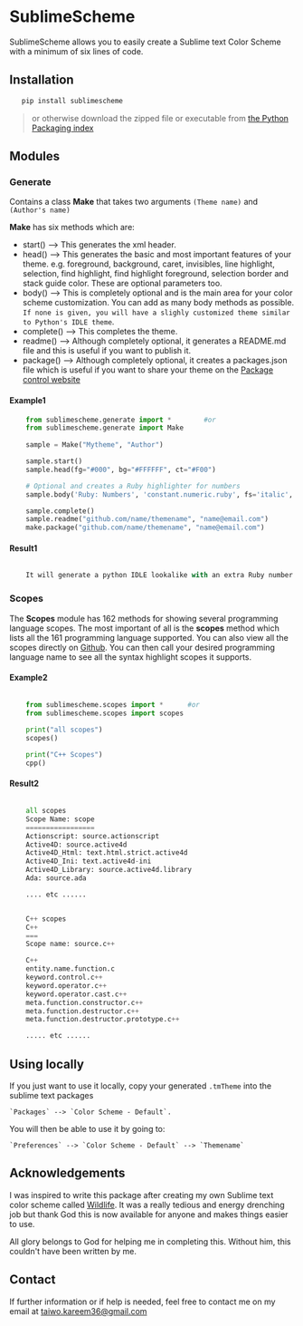 
# SublimeScheme

SublimeScheme allows you to easily create a Sublime text Color Scheme with a minimum of six lines of code.

## Installation

```python
   pip install sublimescheme
```

> or otherwise download the zipped file or executable from [the Python Packaging index](https://pypi.python.org/pypi/sublimescheme)

## Modules


### Generate

Contains a class **Make** that takes two arguments `(Theme name)` and `(Author's name)`

**Make** has six methods which are:

* start() --> This generates the xml header.
* head() --> This generates the basic and most important features of your theme. e.g. foreground, background, caret, invisibles, line highlight, selection, find highlight, find highlight foreground, selection border and stack guide color. These are optional parameters too.
* body() --> This is completely optional and is the main area for your color scheme customization. You can add as many body methods as possible. `If none is given, you will have a slighly customized theme similar to Python's IDLE theme`.
* complete() --> This completes the theme.
* readme() --> Although completely optional, it generates a README.md file and this is useful if you want to publish it.
* package() --> Although completely optional, it creates a packages.json file which is useful if you want to share your theme on the [Package control website](https://packagecontrol.io/)


#### Example1


```python
    from sublimescheme.generate import * 		#or
    from sublimescheme.generate import Make
 
    sample = Make("Mytheme", "Author")

    sample.start()
    sample.head(fg="#000", bg="#FFFFFF", ct="#F00")

    # Optional and creates a Ruby highlighter for numbers
    sample.body('Ruby: Numbers', 'constant.numeric.ruby', fs='italic', fg='#f0f', bg='#0ff')

    sample.complete()
    sample.readme("github.com/name/themename", "name@email.com")
    make.package("github.com/name/themename", "name@email.com")
```

#### Result1

``` python

    It will generate a python IDLE lookalike with an extra Ruby number highlighter.
```


### Scopes

The **Scopes** module has 162 methods for showing several programming language scopes. The most important of all is the **scopes** method which lists all the 161 programming language supported. You can also view all the scopes directly on [Github](https://github.com/tushortz/scopes). You can then call your desired programming language name to see all the syntax highlight scopes it supports.


#### Example2

```python

    from sublimescheme.scopes import * 		#or
    from sublimescheme.scopes import scopes
    
    print("all scopes")
    scopes()

    print("C++ Scopes")
    cpp()
```

#### Result2

```python

	all scopes
	Scope Name: scope
	=================
	Actionscript: source.actionscript
	Active4D: source.active4d
	Active4D_Html: text.html.strict.active4d
	Active4D_Ini: text.active4d-ini
	Active4D_Library: source.active4d.library
	Ada: source.ada

	.... etc ......


	C++ scopes
	C++ 
	===
	Scope name: source.c++

	C++
	entity.name.function.c
	keyword.control.c++
	keyword.operator.c++
	keyword.operator.cast.c++
	meta.function.constructor.c++
	meta.function.destructor.c++
	meta.function.destructor.prototype.c++

	..... etc ......
```

## Using locally


If you just want to use it locally, copy your generated `.tmTheme` into the sublime text packages 

	`Packages` --> `Color Scheme - Default`. 

You will then be able to use it by going to:

	`Preferences` --> `Color Scheme - Default` --> `Themename`


## Acknowledgements


I was inspired to write this package after creating my own Sublime text color scheme called [Wildlife](https://packagecontrol.io/packages/Wildlife). It was a really tedious and energy drenching job but thank God this is now available for anyone and makes things easier to use.

All glory belongs to God for helping me in completing this. Without him, this couldn't have been written by me.


Contact
-------

If further information or if help is needed, feel free to contact me on my email at taiwo.kareem36@gmail.com
